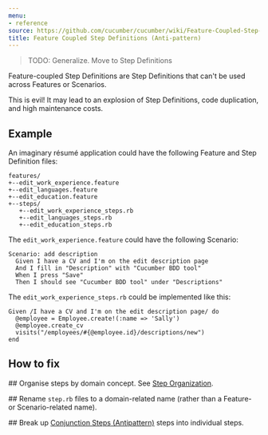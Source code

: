 ```yaml
---
menu:
- reference
source: https://github.com/cucumber/cucumber/wiki/Feature-Coupled-Step-Definitions-(Antipattern)/
title: Feature Coupled Step Definitions (Anti-pattern)
---
```


> TODO: Generalize. Move to Step Definitions

Feature-coupled Step Definitions are Step Definitions that can't be used across Features or Scenarios. 

This is evil! It may lead to an explosion of Step Definitions, code duplication, and high maintenance costs.

## Example

An imaginary résumé application could have the following Feature and Step Definition files:

```
features/
+--edit_work_experience.feature
+--edit_languages.feature
+--edit_education.feature
+--steps/
   +--edit_work_experience_steps.rb
   +--edit_languages_steps.rb
   +--edit_education_steps.rb
```

The `edit_work_experience.feature` could have the following Scenario:

```
Scenario: add description
  Given I have a CV and I'm on the edit description page
  And I fill in "Description" with "Cucumber BDD tool"
  When I press "Save"
  Then I should see "Cucumber BDD tool" under "Descriptions"
```

The `edit_work_experience_steps.rb` could be implemented like this:

```
Given /I have a CV and I'm on the edit description page/ do
  @employee = Employee.create!(:name => 'Sally')
  @employee.create_cv
  visits("/employees/#{@employee.id}/descriptions/new")
end
```

## How to fix

\## Organise steps by domain concept. See [Step Organization](/cucumber/step-organization/).

\## Rename `step.rb` files to a domain-related name (rather than a Feature- or Scenario-related name).

\## Break up [Conjunction Steps (Antipattern)](/gherkin/conjunction-steps-antipattern/) steps into individual steps.
